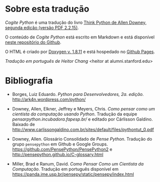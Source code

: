Sobre esta tradução
===================

*Cogite Python* é uma tradução do livro [Think Python de Allen Downey, segunda edição (versão PDF 2.2.15)](http://thinkpython2.com). 

O conteúdo de *Cogite Python* está escrito em Markdown e está disponível [neste repositório do Github](https://github.com/cogitepython/cogitepython.github.io).

O HTML é criado por [Doxygen v. 1.8.11](http://www.doxygen.org) e está hospedado no [Github Pages](http://cogitepython.github.io/).

*Tradução em português de Heitor Chang* &lt;heitor at alumni.stanford.edu&gt;

Bibliografia
============

* Borges, Luiz Eduardo. *Python para Desenvolvedores, 2a. edição*. http://ark4n.wordpress.com/python/

* Downey, Allen, Elkner, Jeffrey e Meyers, Chris. *Como pensar como um cientista da computação usando Python*. Tradução da equipe *pensarpython.incubadora.fapesp.br/* e editado por Cárlisson Galdino. Baixado de http://www.carlissongaldino.com.br/sites/default/files/pythontut_0.pdf

* Downey, Allen. Glossário Consolidado de *Pense Python*. Tradução do grupo `pensepython` em Github e Google Groups. https://github.com/PensePython/PensePython2 e http://pensepython.github.io/C-glossary.html

* Miller, Brad e Ranum, David. *Como Pensar Como um Cientista da Computação*. Tradução em português disponível em https://panda.ime.usp.br/pensepy/static/pensepy/index.html

